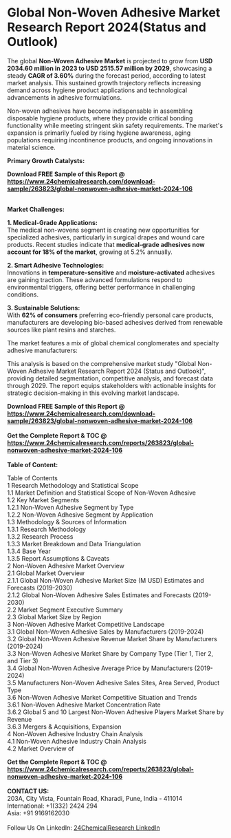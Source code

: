 <h1>Global Non-Woven Adhesive Market Research Report 2024(Status and Outlook)</h1><p>The global <strong>Non-Woven Adhesive Market</strong> is projected to grow from <strong>USD 2034.60 million in 2023 to USD 2515.57 million by 2029</strong>, showcasing a steady <strong>CAGR of 3.60%</strong> during the forecast period, according to latest market analysis. This sustained growth trajectory reflects increasing demand across hygiene product applications and technological advancements in adhesive formulations.</p><p>Non-woven adhesives have become indispensable in assembling disposable hygiene products, where they provide critical bonding functionality while meeting stringent skin safety requirements. The market's expansion is primarily fueled by rising hygiene awareness, aging populations requiring incontinence products, and ongoing innovations in material science.</p><p><strong>Primary Growth Catalysts:</strong></p><div><b>Download FREE Sample of this Report @ 
            <a href="https://www.24chemicalresearch.com/download-sample/263823/global-nonwoven-adhesive-market-2024-106">
            https://www.24chemicalresearch.com/download-sample/263823/global-nonwoven-adhesive-market-2024-106</a></b></div><br><p><strong>Market Challenges:</strong></p><p><strong>1. Medical-Grade Applications:</strong><br>
The medical non-wovens segment is creating new opportunities for specialized adhesives, particularly in surgical drapes and wound care products. Recent studies indicate that <strong>medical-grade adhesives now account for 18% of the market</strong>, growing at 5.2% annually.</p><p><strong>2. Smart Adhesive Technologies:</strong><br>
Innovations in <strong>temperature-sensitive</strong> and <strong>moisture-activated</strong> adhesives are gaining traction. These advanced formulations respond to environmental triggers, offering better performance in challenging conditions.</p><p><strong>3. Sustainable Solutions:</strong><br>
With <strong>62% of consumers</strong> preferring eco-friendly personal care products, manufacturers are developing bio-based adhesives derived from renewable sources like plant resins and starches.</p><p>The market features a mix of global chemical conglomerates and specialty adhesive manufacturers:</p><p>This analysis is based on the comprehensive market study "Global Non-Woven Adhesive Market Research Report 2024 (Status and Outlook)", providing detailed segmentation, competitive analysis, and forecast data through 2029. The report equips stakeholders with actionable insights for strategic decision-making in this evolving market landscape.</p><div><b>Download FREE Sample of this Report @ 
            <a href="https://www.24chemicalresearch.com/download-sample/263823/global-nonwoven-adhesive-market-2024-106">
            https://www.24chemicalresearch.com/download-sample/263823/global-nonwoven-adhesive-market-2024-106</a></b></div><br><div><b>Get the Complete Report & TOC @ 
            <a href="https://www.24chemicalresearch.com/reports/263823/global-nonwoven-adhesive-market-2024-106">
            https://www.24chemicalresearch.com/reports/263823/global-nonwoven-adhesive-market-2024-106</a></b></div><br>
            <b>Table of Content:</b><p>Table of Contents<br />
1 Research Methodology and Statistical Scope<br />
1.1 Market Definition and Statistical Scope of Non-Woven Adhesive<br />
1.2 Key Market Segments<br />
1.2.1 Non-Woven Adhesive Segment by Type<br />
1.2.2 Non-Woven Adhesive Segment by Application<br />
1.3 Methodology & Sources of Information<br />
1.3.1 Research Methodology<br />
1.3.2 Research Process<br />
1.3.3 Market Breakdown and Data Triangulation<br />
1.3.4 Base Year<br />
1.3.5 Report Assumptions & Caveats<br />
2 Non-Woven Adhesive Market Overview<br />
2.1 Global Market Overview<br />
2.1.1 Global Non-Woven Adhesive Market Size (M USD) Estimates and Forecasts (2019-2030)<br />
2.1.2 Global Non-Woven Adhesive Sales Estimates and Forecasts (2019-2030)<br />
2.2 Market Segment Executive Summary<br />
2.3 Global Market Size by Region<br />
3 Non-Woven Adhesive Market Competitive Landscape<br />
3.1 Global Non-Woven Adhesive Sales by Manufacturers (2019-2024)<br />
3.2 Global Non-Woven Adhesive Revenue Market Share by Manufacturers (2019-2024)<br />
3.3 Non-Woven Adhesive Market Share by Company Type (Tier 1, Tier 2, and Tier 3)<br />
3.4 Global Non-Woven Adhesive Average Price by Manufacturers (2019-2024)<br />
3.5 Manufacturers Non-Woven Adhesive Sales Sites, Area Served, Product Type<br />
3.6 Non-Woven Adhesive Market Competitive Situation and Trends<br />
3.6.1 Non-Woven Adhesive Market Concentration Rate<br />
3.6.2 Global 5 and 10 Largest Non-Woven Adhesive Players Market Share by Revenue<br />
3.6.3 Mergers & Acquisitions, Expansion<br />
4 Non-Woven Adhesive Industry Chain Analysis<br />
4.1 Non-Woven Adhesive Industry Chain Analysis<br />
4.2 Market Overview of</p><div><b>Get the Complete Report & TOC @ 
            <a href="https://www.24chemicalresearch.com/reports/263823/global-nonwoven-adhesive-market-2024-106">
            https://www.24chemicalresearch.com/reports/263823/global-nonwoven-adhesive-market-2024-106</a></b></div><br><b>CONTACT US:</b><br>
            203A, City Vista, Fountain Road, Kharadi, Pune, India - 411014<br>
            International: +1(332) 2424 294<br>
            Asia: +91 9169162030 <br><br>
            Follow Us On LinkedIn: <a href="https://www.linkedin.com/company/24chemicalresearch/">24ChemicalResearch LinkedIn</a>